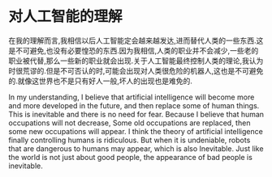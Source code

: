 # 对人工智能的理解

在我的理解而言,我相信以后人工智能定会越来越发达,进而替代人类的一些东西.这是不可避免,也没有必要惶恐的东西.因为我相信,人类的职业并不会减少,一些老的职业被代替,那么一些新的职业就会出现.关于人工智能最终控制人类的理论,我认为时很荒谬的.但是不可否认的时,可能会出现对人类很危险的机器人,这也是不可避免的.就像这世界也不是只有好人一般,坏人的出现也是难免的.

In my understanding, I believe that artificial intelligence will become more and more developed in the future, and then replace some of human things. This is inevitable and there is no need for fear. Because I believe that human occupations will not decrease, Some old occupations are replaced, then some new occupations will appear. I think the theory of artificial intelligence finally controlling humans is ridiculous. But when it is undeniable, robots that are dangerous to humans may appear, which is also Inevitable. Just like the world is not just about good people, the appearance of bad people is inevitable.

